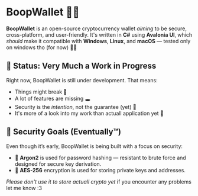 # BoopWallet 💼🔐

**BoopWallet** is an open-source cryptocurrency wallet *aiming* to be secure, cross-platform, and user-friendly. It's written in **C#** using **Avalonia UI**, which *should* make it compatible with **Windows**, **Linux**, and **macOS** — tested only on windows tho (for now) 🤷‍♂️

## 🧪 Status: Very Much a Work in Progress

Right now, BoopWallet is still under development. That means:

- Things might break 🧨  
- A lot of features are missing 🕳️  
- Security is the *intention*, not the guarantee (yet) 🧐
- It's more of a look into my work than actuall application yet 🤡

## 🔐 Security Goals (Eventually™)

Even though it’s early, BoopWallet is being built with a focus on security:

- 🧂 **Argon2** is used for password hashing — resistant to brute force and designed for secure key derivation.
- 🔐 **AES-256** encryption is used for storing private keys and addresses.

*Please don't use it to store actuall crypto yet*
if you encounter any problems let me know :3

